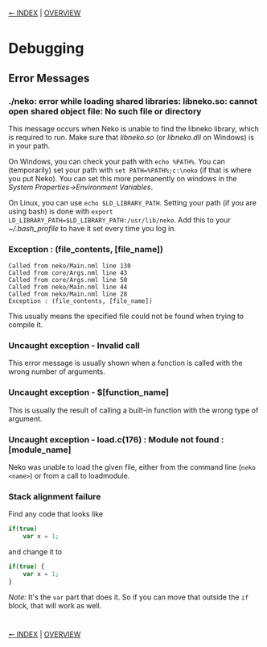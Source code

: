 [🠔 INDEX](index.md) | [OVERVIEW](overview.md)
#

# Debugging

## Error Messages

### ./neko: error while loading shared libraries: libneko.so: cannot open shared object file: No such file or directory

This message occurs when Neko is unable to find the libneko library, which is required to run. Make sure that *libneko.so* (or *libneko.dll* on Windows) is in your path.

On Windows, you can check your path with `echo %PATH%`. You can (temporarily) set your path with `set PATH=%PATH%;c:\neko` (if that is where you put Neko). You can set this more permanently on windows in the _System Properties->Environment Variables_.

On Linux, you can use `echo $LD_LIBRARY_PATH`. Setting your path (if you are using bash) is done with `export LD_LIBRARY_PATH=$LD_LIBRARY_PATH:/usr/lib/neko`. Add this to your *~/.bash\_profile* to have it set every time you log in.

### Exception : (file\_contents, \[file\_name\])

    Called from neko/Main.nml line 130
    Called from core/Args.nml line 43
    Called from core/Args.nml line 50
    Called from neko/Main.nml line 44
    Called from neko/Main.nml line 28
    Exception : (file_contents, [file_name])

This usually means the specified file could not be found when trying to compile it.

### Uncaught exception - Invalid call

This error message is usually shown when a function is called with the wrong number of arguments.

### Uncaught exception - $\[function\_name\]

This is usually the result of calling a built-in function with the wrong type of argument.

### Uncaught exception - load.c(176) : Module not found : \[module\_name\]

Neko was unable to load the given file, either from the command line (`neko <name>`) or from a call to loadmodule.

### Stack alignment failure

Find any code that looks like

```js
if(true)
    var x = 1;
```

and change it to

```js
if(true) {
    var x = 1;
}
```

*Note:* It's the `var` part that does it. So if you can move that outside the `if` block, that will work as well.

#
[🠔 INDEX](index.md) | [OVERVIEW](overview.md)